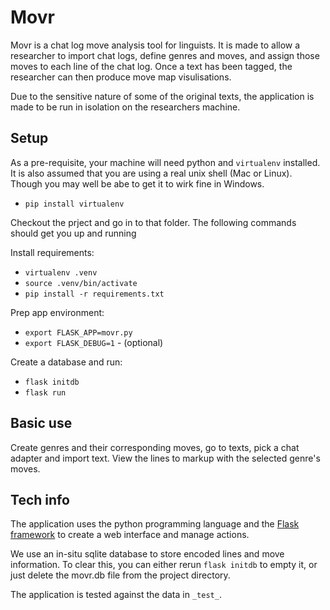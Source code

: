 # Movr

Movr is a chat log move analysis tool for linguists. It is made to allow a
researcher to import chat logs, define genres and moves, and assign those
moves to each line of the chat log. Once a text has been tagged, the researcher
can then produce move map visulisations.

Due to the sensitive nature of some of the original texts, the application is
made to be run in isolation on the researchers machine.


## Setup

As a pre-requisite, your machine will need python and `virtualenv` installed. It
is also assumed that you are using a real unix shell (Mac or Linux). Though you
may well be abe to get it to wirk fine in Windows.

  - `pip install virtualenv`

Checkout the prject and go in to that folder. The following commands should get
you up and running

Install requirements:

  - `virtualenv .venv`
  - `source .venv/bin/activate`
  - `pip install -r requirements.txt`

Prep app environment:

  - `export FLASK_APP=movr.py`
  - `export FLASK_DEBUG=1` - (optional)

Create a database and run:

  - `flask initdb`
  - `flask run`


## Basic use

Create genres and their corresponding moves, go to texts, pick a chat adapter
and import text. View the lines to markup with the selected genre's moves.


## Tech info

The application uses the python programming language and the [Flask framework](http://flask.pocoo.org/)
to create a web interface and manage actions.

We use an in-situ sqlite database to store encoded lines and move information.
To clear this, you can either rerun `flask initdb` to empty it, or just delete
the movr.db file from the project directory.

The application is tested against the data in `_test_`.

